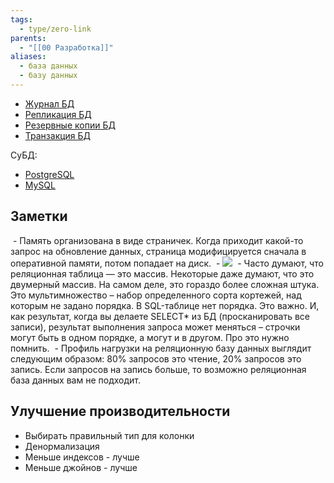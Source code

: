 ```yaml
---
tags:
  - type/zero-link
parents:
  - "[[00 Разработка]]"
aliases:
  - база данных
  - базу данных
---
```

- [Журнал БД](Журнал%20БД.md)
- [Репликация БД](Репликация%20БД.md)
- [Резервные копии БД](Резервные%20копии%20БД.md)
- [Транзакция БД](Транзакция%20БД.md)

СуБД:
- [PostgreSQL](00%20PostgreSQL.md)
- [MySQL](00%20MySQL.md)

## Заметки

 - Память организована в виде страничек. Когда приходит какой-то запрос на обновление данных, страница модифицируется сначала в оперативной памяти, потом попадает на диск.
	 - ![](Pasted%20image%2020240531082744.png)
 - Часто думают, что реляционная таблица — это массив. Некоторые даже думают, что это двумерный массив. На самом деле, это гораздо более сложная штука. Это мультимножество – набор определенного сорта кортежей, над которым не задано порядка. В SQL-таблице нет порядка. Это важно. И, как результат, когда вы делаете SELECT* из БД (просканировать все записи), результат выполнения запроса может меняться – строчки могут быть в одном порядке, а могут и в другом. Про это нужно помнить.
 - Профиль нагрузки на реляционную базу данных выглядит следующим образом: 80% запросов это чтение, 20% запросов это запись. Если запросов на запись больше, то возможно реляционная база данных вам не подходит.
## Улучшение производительности
- Выбирать правильный тип для колонки
- Денормализация
- Меньше индексов - лучше
- Меньше джойнов - лучше